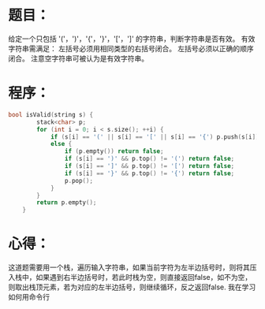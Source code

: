 # 题目：
给定一个只包括 '('，')'，'{'，'}'，'['，']' 的字符串，判断字符串是否有效。
有效字符串需满足：
左括号必须用相同类型的右括号闭合。
左括号必须以正确的顺序闭合。
注意空字符串可被认为是有效字符串。
# 程序：
~~~c
bool isValid(string s) {
        stack<char> p;
        for (int i = 0; i < s.size(); ++i) {
            if (s[i] == '(' || s[i] == '[' || s[i] == '{') p.push(s[i]);
            else {
                if (p.empty()) return false;
                if (s[i] == ')' && p.top() != '(') return false;
                if (s[i] == ']' && p.top() != '[') return false;
                if (s[i] == '}' && p.top() != '{') return false;
                p.pop();
            }
        }
        return p.empty();
    }
~~~
# 心得：
这道题需要用一个栈，遍历输入字符串，如果当前字符为左半边括号时，则将其压入栈中，如果遇到右半边括号时，若此时栈为空，则直接返回false，如不为空，则取出栈顶元素，若为对应的左半边括号，则继续循环，反之返回false.
我在学习如何用命令行
